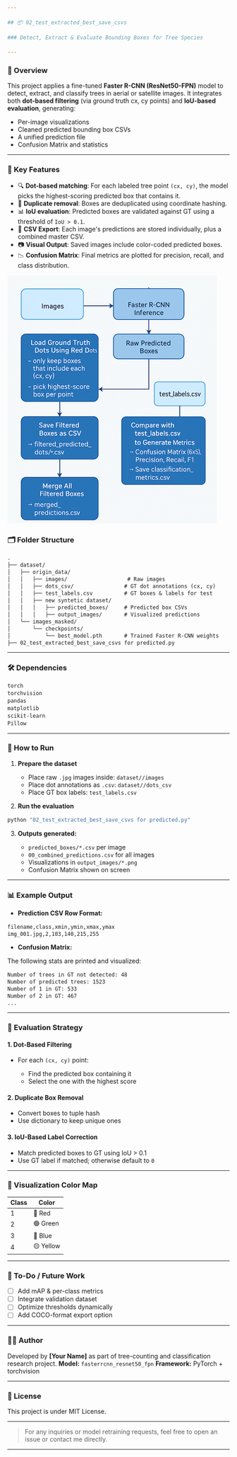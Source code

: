 ```yaml
---

## 📦 02_test_extracted_best_save_csvs  

### Detect, Extract & Evaluate Bounding Boxes for Tree Species

---
```


### 🚀 Overview

This project applies a fine-tuned **Faster R-CNN (ResNet50-FPN)** model to detect, extract, and classify trees in aerial or satellite images. It integrates both **dot-based filtering** (via ground truth cx, cy points) and **IoU-based evaluation**, generating:

* Per-image visualizations
* Cleaned predicted bounding box CSVs
* A unified prediction file
* Confusion Matrix and statistics

---

### 🧠 Key Features

* 🔍 **Dot-based matching**: For each labeled tree point `(cx, cy)`, the model picks the highest-scoring predicted box that contains it.
* 🧽 **Duplicate removal**: Boxes are deduplicated using coordinate hashing.
* 📊 **IoU evaluation**: Predicted boxes are validated against GT using a threshold of `IoU > 0.1`.
* 📁 **CSV Export**: Each image's predictions are stored individually, plus a combined master CSV.
* 📷 **Visual Output**: Saved images include color-coded predicted boxes.
* 📉 **Confusion Matrix**: Final metrics are plotted for precision, recall, and class distribution.

![Dot-Based Filtering Process](https://github.com/beheshtiniya/-Tree-Counting-and-Species-Classification-in-Dense-Forests-Using-Aerial-Imagery-and-Hybrid-Regressio/blob/main/algorithm2.png)
### 🗂 Folder Structure

```
.
├── dataset/
│   ├── origin_data/
│   │   ├── images/                   # Raw images
│   │   ├── dots_csv/                # GT dot annotations (cx, cy)
│   │   ├── test_labels.csv          # GT boxes & labels for test
│   │   ├── new syntetic dataset/
│   │   │   ├── predicted_boxes/     # Predicted box CSVs
│   │   │   ├── output_images/       # Visualized predictions
│   └── images_masked/
│       └── checkpoints/
│           └── best_model.pth       # Trained Faster R-CNN weights
├── 02_test_extracted_best_save_csvs for predicted.py
```

---

### 🛠 Dependencies

```bash
torch
torchvision
pandas
matplotlib
scikit-learn
Pillow
```

---

### 🧪 How to Run

1. **Prepare the dataset**

   * Place raw `.jpg` images inside: `dataset//images`
   * Place dot annotations as `.csv`: `dataset//dots_csv`
   * Place GT box labels: `test_labels.csv`

2. **Run the evaluation**

```bash
python "02_test_extracted_best_save_csvs for predicted.py"
```

3. **Outputs generated:**

   * `predicted_boxes/*.csv` per image
   * `00_combined_predictions.csv` for all images
   * Visualizations in `output_images/*.png`
   * Confusion Matrix shown on screen

---

### 📊 Example Output

* **Prediction CSV Row Format:**

```csv
filename,class,xmin,ymin,xmax,ymax
img_001.jpg,2,103,140,215,255
```

* **Confusion Matrix:**

The following stats are printed and visualized:

```
Number of trees in GT not detected: 48
Number of predicted trees: 1523
Number of 1 in GT: 533
Number of 2 in GT: 467
...
```

---

### 🎯 Evaluation Strategy

#### 1. Dot-Based Filtering

* For each `(cx, cy)` point:

  * Find the predicted box containing it
  * Select the one with the highest score

#### 2. Duplicate Box Removal

* Convert boxes to tuple hash
* Use dictionary to keep unique ones

#### 3. IoU-Based Label Correction

* Match predicted boxes to GT using IoU > 0.1
* Use GT label if matched; otherwise default to `0`

---

### 🎨 Visualization Color Map

| Class | Color     |
| ----- | --------- |
| 1     | 🔴 Red    |
| 2     | 🟢 Green  |
| 3     | 🔵 Blue   |
| 4     | 🟡 Yellow |

---

### 📌 To-Do / Future Work

* [ ] Add mAP & per-class metrics
* [ ] Integrate validation dataset
* [ ] Optimize thresholds dynamically
* [ ] Add COCO-format export option

---

### 👨‍💻 Author

Developed by **\[Your Name]** as part of tree-counting and classification research project.
**Model:** `fasterrcnn_resnet50_fpn`
**Framework:** PyTorch + torchvision

---

### 📜 License

This project is under MIT License.

---

> For any inquiries or model retraining requests, feel free to open an issue or contact me directly.

---

